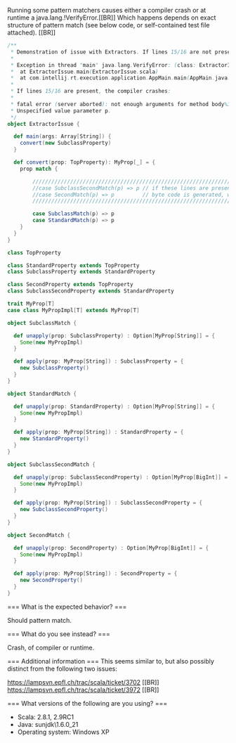 Running some pattern matchers causes either a compiler crash or at runtime a java.lang.!VerifyError.[[BR]]
Which happens depends on exact structure of pattern match (see below code, or self-contained test file attached).
[[BR]]
```scala
/**
 * Demonstration of issue with Extractors. If lines 15/16 are not present, get at runtime:
 *
 * Exception in thread "main" java.lang.VerifyError: (class: ExtractorIssue$$, method: convert signature: (LTopProperty;)LMyProp;) Accessing value from uninitialized register 5
 *	at ExtractorIssue.main(ExtractorIssue.scala)
 *	at com.intellij.rt.execution.application.AppMain.main(AppMain.java:115)]
 *
 * If lines 15/16 are present, the compiler crashes:
 *
 * fatal error (server aborted): not enough arguments for method body%3: (val p: MyProp[java.lang.String])MyProp[_33].
 * Unspecified value parameter p.
 */
object ExtractorIssue {

  def main(args: Array[String]) {
    convert(new SubclassProperty)
  }

  def convert(prop: TopProperty): MyProp[_] = {
    prop match {

        ///////////////////////////////////////////////////////////////////////////////////////////////////////////////
        //case SubclassSecondMatch(p) => p // if these lines are present, the compiler crashes. If commented, unsafe byte
        //case SecondMatch(p) => p         // byte code is generated, which causes a java.lang.VerifyError at runtime
        ///////////////////////////////////////////////////////////////////////////////////////////////////////////////

        case SubclassMatch(p) => p
        case StandardMatch(p) => p
    }
  }
}

class TopProperty

class StandardProperty extends TopProperty
class SubclassProperty extends StandardProperty

class SecondProperty extends TopProperty
class SubclassSecondProperty extends StandardProperty

trait MyProp[T]
case class MyPropImpl[T] extends MyProp[T]

object SubclassMatch {

  def unapply(prop: SubclassProperty) : Option[MyProp[String]] = {
    Some(new MyPropImpl)
  }

  def apply(prop: MyProp[String]) : SubclassProperty = {
    new SubclassProperty()
  }
}

object StandardMatch {

  def unapply(prop: StandardProperty) : Option[MyProp[String]] = {
    Some(new MyPropImpl)
  }

  def apply(prop: MyProp[String]) : StandardProperty = {
    new StandardProperty()
  }
}

object SubclassSecondMatch {

  def unapply(prop: SubclassSecondProperty) : Option[MyProp[BigInt]] = {
    Some(new MyPropImpl)
  }

  def apply(prop: MyProp[String]) : SubclassSecondProperty = {
    new SubclassSecondProperty()
  }
}

object SecondMatch {

  def unapply(prop: SecondProperty) : Option[MyProp[BigInt]] = {
    Some(new MyPropImpl)
  }

  def apply(prop: MyProp[String]) : SecondProperty = {
    new SecondProperty()
  }
}
```



=== What is the expected behavior? ===

Should pattern match.

=== What do you see instead? ===

Crash, of compiler or runtime.

=== Additional information ===
This seems similar to, but also possibly distinct from the following two issues:

https://lampsvn.epfl.ch/trac/scala/ticket/3702 [[BR]]
https://lampsvn.epfl.ch/trac/scala/ticket/3972 [[BR]]

=== What versions of the following are you using? ===
  - Scala: 2.8.1, 2.9RC1
  - Java: sunjdk\1.6.0_21
  - Operating system: Windows XP
